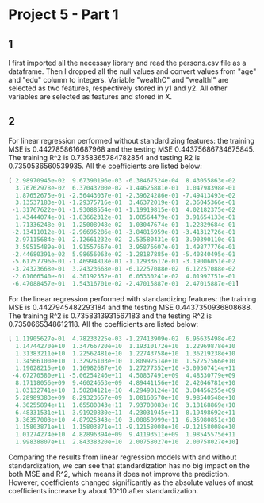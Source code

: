 # Project 5 - Part 1

## 1
I first imported all the necessay library and read the persons.csv file as a dataframe. Then I dropped all the null values and convert values from "age" and "edu" column to integers. Variable "wealthC" and "wealthI" are selected as two features, respectively stored in y1 and y2. All other variables are selected as features and stored in X. 

## 2
For linear regression performed without standardizing features: the training MSE is 0.4427858616687968 and the testing MSE 0.44375686734675845. The training R^2 is 0.7358365784782854 and testing R2 is 0.7350536560539935. All the coefficients are listed below: 
```python
[ 2.98970945e-02  9.67390196e-03 -6.38467524e-04  8.43055863e-02
  3.76762978e-02  6.37043200e-02 -1.44625881e-01  1.04798398e-01
  1.87652675e-01 -2.56443037e-01 -2.39624286e-01 -7.49413493e-02
  3.13537183e-01 -1.29375716e-01  3.46372019e-01  2.36045366e-01
 -1.31767622e-01 -1.93088554e-01 -1.19919815e-01  4.02182375e-02
  1.43444074e-01 -1.83662312e-01  1.08564479e-01  3.91654133e-01
  1.71336248e-01  1.25008948e-02  1.03047674e-01 -1.22829684e-01
 -2.13411012e-01 -2.96695286e-01 -3.84816959e-01 -3.41312726e-01
  2.97115684e-01  2.12661232e-02  2.53580431e-01  3.90390110e-01
  3.59515489e-01  1.91557667e-01  3.95876607e-01  1.49877776e-01
 -2.44680391e-02  5.98656063e-02 -1.28187885e-01 -5.40840495e-01
 -5.61757796e-01 -1.46994818e-01 -1.12933617e-01 -3.19006051e-02
 -3.24323668e-01  3.24323668e-01 -6.12257088e-02  6.12257088e-02
 -2.61066540e-01  4.30192552e-01  6.05330241e-02  4.01997751e-01
 -6.47088457e-01  1.54316701e-02 -2.47015887e-01  2.47015887e-01]
```
For the linear regression performed with standardizing features: the training MSE is 0.4427945482293184 and the testing MSE 0.4437350936808688. The training R^2 is 0.7358313931567183 and the testing R^2 is 0.7350665348612118. All the coefficients are listed below: 
```python
[ 1.11905627e-01  4.78233225e-03 -1.27413909e-02  6.95635498e-02
  1.14744270e+10  1.34766720e+10  1.19310172e+10  1.22969878e+10
  1.31383211e+10  1.22562481e+10  1.22743758e+10  1.36219238e+10
  1.34566100e+10  1.32926103e+10  1.80992514e+10  1.57257566e+10
  1.19028215e+10  1.16982687e+10  1.27277352e+10 -3.09307414e+11
 -4.67270580e+11 -5.06254246e+11  4.50837491e+09  4.48330779e+09
  8.17118056e+09  9.46024653e+09  4.89441156e+10  2.42046781e+10
  1.03132741e+10  1.50284121e+10  4.29490124e+10  3.04456255e+09
  5.28989383e+09  8.29323657e+09  1.08160570e+10  9.98540548e+10
  4.30255894e+11  1.65580843e+11  7.93708083e+10  3.18168869e+10
  6.48331531e+11  3.91920830e+11  4.23031945e+11  8.19498692e+11
  3.36357003e+10  4.87925343e+10  3.08850999e+11  6.35980851e+10
  1.15803871e+11  1.15803871e+11 -9.12158008e+10 -9.12158008e+10
  1.01274274e+10  4.82896394e+09  9.41193511e+09  1.98545575e+11
  1.99838807e+11  2.84338320e+10  2.00758027e+10  2.00758027e+10]
```
Comparing the results from linear regression models with and without standardization, we can see that standardization has no big impact on the both MSE and R^2, which means it does not improve the prediction. However, coefficients changed significantly as the absolute values of most coefficients increase by about 10^10 after standardization.   
